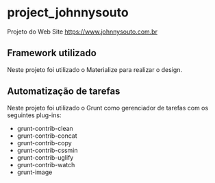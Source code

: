 # project_johnnysouto
 Projeto do Web Site https://www.johnnysouto.com.br
 
 ## Framework utilizado
 
Neste projeto foi utilizado o Materialize para realizar o design.

## Automatização de tarefas

Neste projeto foi utilizado o Grunt como gerenciador de tarefas com os seguintes plug-ins:

- grunt-contrib-clean
- grunt-contrib-concat
- grunt-contrib-copy
- grunt-contrib-cssmin
- grunt-contrib-uglify
- grunt-contrib-watch
- grunt-image
